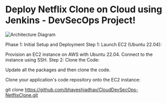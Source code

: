 # Deploy Netflix Clone on Cloud using Jenkins - DevSecOps Project!
![Architecture Diagram](https://github.com/TusharGadhave/Zomato-Clone-DevSecOps-/blob/main/zomato.png)


Phase 1: Initial Setup and Deployment
Step 1: Launch EC2 (Ubuntu 22.04):

Provision an EC2 instance on AWS with Ubuntu 22.04.
Connect to the instance using SSH.
Step 2: Clone the Code:

Update all the packages and then clone the code.

Clone your application's code repository onto the EC2 instance:

git clone https://github.com/bhaveshjadhav/CloudDevSecOps-NetflixClone.git



